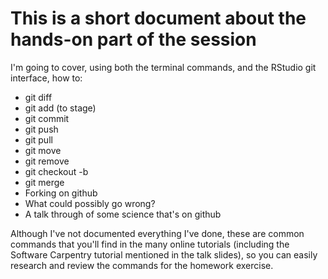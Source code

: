 # This is a short document about the hands-on part of the session

I'm going to cover, using both the terminal commands, and the RStudio
git interface, how to:

* git diff
* git add (to stage)
* git commit
* git push
* git pull
* git move
* git remove
* git checkout -b
* git merge
* Forking on github
* What could possibly go wrong?
* A talk through of some science that's on github

Although I've not documented everything I've done, these are common
commands that you'll find in the many online tutorials (including the
Software Carpentry tutorial mentioned in the talk slides), so you can
easily research and review the commands for the homework exercise.
